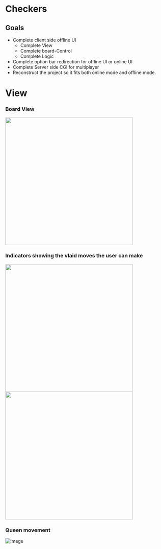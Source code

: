 # Checkers
## Goals
- Complete client side offline UI
  - Complete View
  - Complete board-Control
  - Complete Logic
- Complete option bar redirection for offline UI or online UI
- Complete Server side CGI for multiplayer 
- Reconstruct the project so it fits both online mode and offline mode.


# View
### Board View
<div>
<img src="https://user-images.githubusercontent.com/82415308/184951504-d884e033-d0aa-49ca-8589-32b49a69b846.png", style="display: block; position: static; height: 400px; width: 400px;">
</div>

### Indicators showing the vlaid moves the user can make
<div>
  <img src="https://user-images.githubusercontent.com/82415308/185464855-5aa1fad5-1cf6-4e0e-8129-5cc995145632.png" style="display: inline; position: static; height: 400px; width: 400px;">
  <img src="https://user-images.githubusercontent.com/82415308/185464789-410d1f95-97e3-4ba4-90f1-3493c521a978.png" style="display: inline; position: static; height: 400px; width: 400px;">
</div>

### Queen movement
![image](https://user-images.githubusercontent.com/82415308/185566315-922386bd-e2eb-416d-8ade-ae9da4a77313.png)

